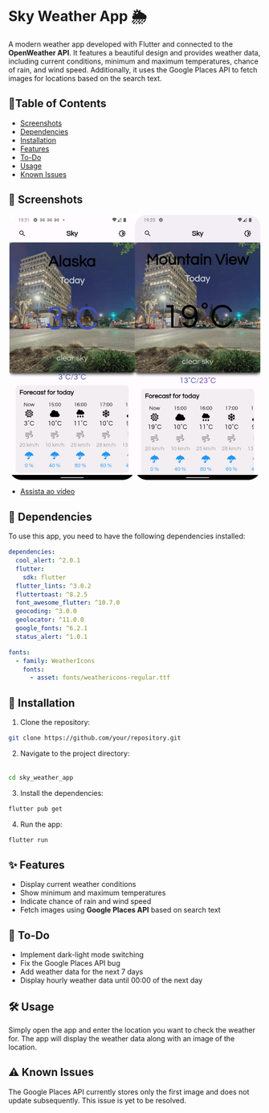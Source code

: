 # Sky Weather App 🌦️

A modern weather app developed with Flutter and connected to the **OpenWeather API**. It features a beautiful design and provides weather data, including current conditions, minimum and maximum temperatures, chance of rain, and wind speed. Additionally, it uses the Google Places API to fetch images for locations based on the search text.

## 📑Table of Contents
- [Screenshots](#-screenshots)
- [Dependencies](#-dependencies)
- [Installation](#-installation)
- [Features](#-features)
- [To-Do](#-to-do)
- [Usage](#-usage)
- [Known Issues](#-known-issues)

## 📌 Screenshots

<div style="display:flex; justify-content:center;">    
    <img src="./screenshots/Screenshot_20240419_162147.png" alt="Alaska" width="250">
    <img src="./screenshots/Screenshot_20240419_162328.png" alt="Welcome" width="250">
</div>

- [Assista ao vídeo](./screenshots/Screen_recording_20240419_162111.mp4)


## 🔗 Dependencies
To use this app, you need to have the following dependencies installed:

```yaml
dependencies:
  cool_alert: ^2.0.1
  flutter:
    sdk: flutter
  flutter_lints: ^3.0.2
  fluttertoast: ^8.2.5
  font_awesome_flutter: ^10.7.0
  geocoding: ^3.0.0
  geolocator: ^11.0.0
  google_fonts: ^6.2.1
  status_alert: ^1.0.1
```

```yaml
fonts:
  - family: WeatherIcons
    fonts:
      - asset: fonts/weathericons-regular.ttf
```

## 🚀 Installation

1. Clone the repository:
```bash
git clone https://github.com/your/repository.git
```
2. Navigate to the project directory:
```bash

cd sky_weather_app
```
3. Install the dependencies:
```bash
flutter pub get
```
4. Run the app:
```bash
flutter run
```

## ✨ Features
- Display current weather conditions
- Show minimum and maximum temperatures
- Indicate chance of rain and wind speed
- Fetch images using **Google Places API** based on search text

## 📝 To-Do
- Implement dark-light mode switching
- Fix the Google Places API bug
- Add weather data for the next 7 days
- Display hourly weather data until 00:00 of the next day 

## 🛠️ Usage
Simply open the app and enter the location you want to check the weather for. The app will display the weather data along with an image of the location.

## ⚠️ Known Issues
The Google Places API currently stores only the first image and does not update subsequently. This issue is yet to be resolved.
